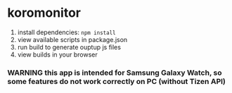 # koromonitor

1. install dependencies: ```npm install ```
2. view available scripts in package.json
3. run build to generate ouptup js files
4. view builds in your browser

### WARNING  this app is intended for Samsung Galaxy Watch, so some features do not work correctly on PC (without Tizen API)

